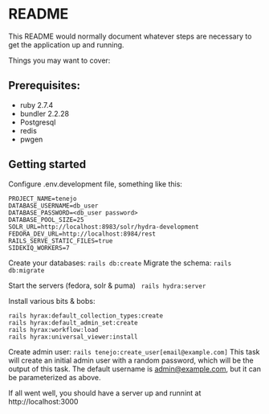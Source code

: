 # README

This README would normally document whatever steps are necessary to get the
application up and running.

Things you may want to cover:

## Prerequisites:

* ruby 2.7.4
* bundler 2.2.28
* Postgresql
* redis
* pwgen

## Getting started

Configure .env.development file, something like this:
```
PROJECT_NAME=tenejo
DATABASE_USERNAME=db_user
DATABASE_PASSWORD=<db_user password>
DATABASE_POOL_SIZE=25
SOLR_URL=http://localhost:8983/solr/hydra-development
FEDORA_DEV_URL=http://localhost:8984/rest
RAILS_SERVE_STATIC_FILES=true
SIDEKIQ_WORKERS=7
```
Create your databases:
```rails db:create```
Migrate the schema:
```rails db:migrate```

Start the servers (fedora, solr & puma)
``` rails hydra:server```

Install various bits & bobs:
```shell
rails hyrax:default_collection_types:create
rails hyrax:default_admin_set:create
rails hyrax:workflow:load
rails hyrax:universal_viewer:install
```

Create admin user:
```rails tenejo:create_user[email@example.com]```
This task will create an initial admin user with a random password, which will be the output of this task.
The default username is admin@example.com, but it can be parameterized as above.


If all went well, you should have a server up and runnint at http://localhost:3000
